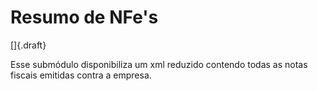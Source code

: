 # Resumo de NFe's

[]{.draft}

Esse submódulo disponibiliza um xml reduzido contendo todas as notas fiscais emitidas contra a empresa.